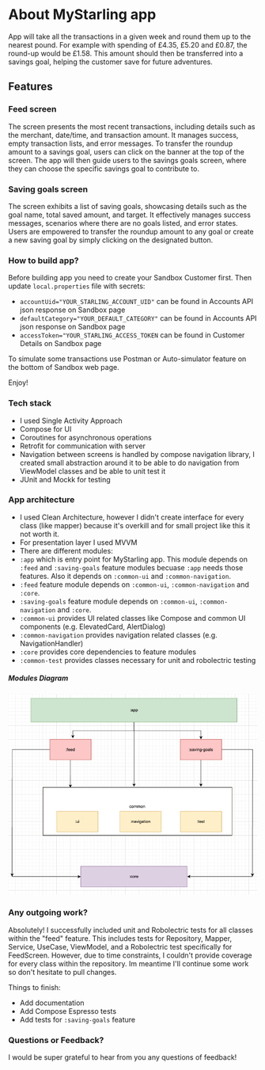 # About MyStarling app
App will take all the transactions in a given week and round them up to the nearest pound. For example with spending of £4.35, £5.20 and £0.87, the round-up would be £1.58. This amount should then be transferred into a savings goal, helping the customer save for future adventures.

## Features

### Feed screen
The screen presents the most recent transactions, including details such as the merchant, date/time, and transaction amount. It manages success, empty transaction lists, and error messages. To transfer the roundup amount to a savings goal, users can click on the banner at the top of the screen. The app will then guide users to the savings goals screen, where they can choose the specific savings goal to contribute to.

### Saving goals screen
The screen exhibits a list of saving goals, showcasing details such as the goal name, total saved amount, and target. It effectively manages success messages, scenarios where there are no goals listed, and error states. Users are empowered to transfer the roundup amount to any goal or create a new saving goal by simply clicking on the designated button.

### How to build app?
Before building app you need to create your Sandbox Customer first. Then update `local.properties` file with secrets:

- `accountUid="YOUR_STARLING_ACCOUNT_UID"` can be found in Accounts API json response on Sandbox page
- `defaultCategory="YOUR_DEFAULT_CATEGORY"` can be found in Accounts API json response on Sandbox page
- `accessToken="YOUR_STARLING_ACCESS_TOKEN` can be found in Customer Details on Sandbox page

To simulate some transactions use Postman or Auto-simulator feature on the bottom of Sandbox web page.

Enjoy!

### Tech stack
- I used Single Activity Approach
- Compose for UI
- Coroutines for asynchronous operations
- Retrofit for communication with server
- Navigation between screens is handled by compose navigation library, I created small abstraction around it to be able to do navigation from ViewModel classes and be able to unit test it
- JUnit and Mockk for testing

### App architecture
- I used Clean Architecture, however I didn't create interface for every class (like mapper) because it's overkill and for small project like this it not worth it.
- For presentation layer I used MVVM
- There are different modules:
- `:app` which is entry point for MyStarling app. This module depends on `:feed` and `:saving-goals` feature modules becuase `:app` needs those features. Also it depends on `:common-ui` and `:common-navigation`. 
- `:feed` feature module depends on `:common-ui`, `:common-navigation` and `:core`.
- `:saving-goals` feature module depends on `:common-ui`, `:common-navigation` and `:core`. 
-  `:common-ui` provides UI related classes like Compose and common UI components (e.g. ElevatedCard, AlertDialog)
-  `:common-navigation` provides navigation related classes (e.g. NavigationHandler)
-  `:core` provides core dependencies to feature modules
-  `:common-test` provides classes necessary for unit and robolectric testing

##### Modules Diagram

<img src="pictures/diagram.png" width="900">

### Any outgoing work?

Absolutely! I successfully included unit and Robolectric tests for all classes within the "feed" feature. This includes tests for Repository, Mapper, Service, UseCase, ViewModel, and a Robolectric test specifically for FeedScreen. However, due to time constraints, I couldn't provide coverage for every class within the repository. Im meantime I'll continue some work so don't hesitate to pull changes.

Things to finish:
- Add documentation
- Add Compose Espresso tests
- Add tests for `:saving-goals` feature

### Questions or Feedback?
I would be super grateful to hear from you any questions of feedback!